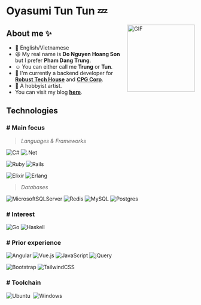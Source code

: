 # Oyasumi Tun Tun 💤

<img align="right" alt="GIF" height="180px" src="https://lh3.googleusercontent.com/pw/AM-JKLXOD99__lcd7oaF2GPRCw5Eg_fP_FnG9Zp1zkXZesLAYcFaCkvB4VvV-A0U9eINTrU_XUdSu3vkNrFdWbPwzOJ4FyDkxIpnpS6j8fJYo_vKk1NDrHiQcb3kD3DP0gjkc-Xd6a1zFuUc45T1zIsBg4Tu=s200-no?authuser=0" />

## About me ✨
- 💬 English/Vietnamese
- 😆 My real name is **Do Nguyen Hoang Son** but I prefer **Pham Dang Trung**.
- ☺️  You can either call me **Trung** or **Tun**.
- 🏢 I'm currently a backend developer for **[Robust Tech House](https://robusttechhouse.com/)** and **[CPG Corp](https://www.cpgcorp.com.sg/)**.
- 🎨 A hobbyist artist. 
- You can visit my blog **[here](https://www.phamdangtrung.com/)**.

## Technologies
### **# Main focus**

> *Languages & Frameworks*

![C#](https://img.shields.io/badge/c%23-%23239120.svg?style=for-the-badge&logo=c-sharp&logoColor=white)&nbsp;![.Net](https://img.shields.io/badge/.NET-5C2D91?style=for-the-badge&logo=.net&logoColor=white)

![Ruby](https://img.shields.io/badge/ruby-%23CC342D.svg?style=for-the-badge&logo=ruby&logoColor=white)&nbsp;![Rails](https://img.shields.io/badge/rails-%23CC0000.svg?style=for-the-badge&logo=ruby-on-rails&logoColor=white)

![Elixir](https://img.shields.io/badge/elixir-%234B275F.svg?style=for-the-badge&logo=elixir&logoColor=white)&nbsp;![Erlang](https://img.shields.io/badge/Erlang-white.svg?style=for-the-badge&logo=erlang&logoColor=a90533)&nbsp;

> *Databases*

![MicrosoftSQLServer](https://img.shields.io/badge/Microsoft%20SQL%20Sever-CC2927?style=for-the-badge&logo=microsoft%20sql%20server&logoColor=white)&nbsp;![Redis](https://img.shields.io/badge/redis-%23DD0031.svg?style=for-the-badge&logo=redis&logoColor=white)&nbsp;![MySQL](https://img.shields.io/badge/mysql-%2300f.svg?style=for-the-badge&logo=mysql&logoColor=white)&nbsp;![Postgres](https://img.shields.io/badge/postgres-%23316192.svg?style=for-the-badge&logo=postgresql&logoColor=white)


### **# Interest**

![Go](https://img.shields.io/badge/go-%2300ADD8.svg?style=for-the-badge&logo=go&logoColor=white)&nbsp;![Haskell](https://img.shields.io/badge/Haskell-5e5086?style=for-the-badge&logo=haskell&logoColor=white)


### **# Prior experience**

![Angular](https://img.shields.io/badge/angular-%23DD0031.svg?style=for-the-badge&logo=angular&logoColor=white)&nbsp;![Vue.js](https://img.shields.io/badge/vuejs-%2335495e.svg?style=for-the-badge&logo=vuedotjs&logoColor=%234FC08D)&nbsp;![JavaScript](https://img.shields.io/badge/javascript-%23323330.svg?style=for-the-badge&logo=javascript&logoColor=%23F7DF1E)&nbsp;![jQuery](https://img.shields.io/badge/jquery-%230769AD.svg?style=for-the-badge&logo=jquery&logoColor=white)&nbsp;

![Bootstrap](https://img.shields.io/badge/bootstrap-%23563D7C.svg?style=for-the-badge&logo=bootstrap&logoColor=white)&nbsp;![TailwindCSS](https://img.shields.io/badge/tailwindcss-%2338B2AC.svg?style=for-the-badge&logo=tailwind-css&logoColor=white)


### # Toolchain

![Ubuntu](https://img.shields.io/badge/Ubuntu-E95420?style=for-the-badge&logo=ubuntu&logoColor=white)&nbsp;	![Windows](https://img.shields.io/badge/Windows-0078D6?style=for-the-badge&logo=windows&logoColor=white)